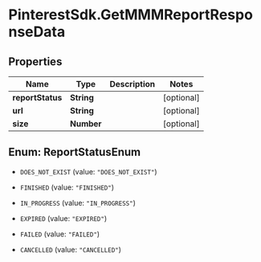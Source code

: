 # PinterestSdk.GetMMMReportResponseData

## Properties

Name | Type | Description | Notes
------------ | ------------- | ------------- | -------------
**reportStatus** | **String** |  | [optional] 
**url** | **String** |  | [optional] 
**size** | **Number** |  | [optional] 



## Enum: ReportStatusEnum


* `DOES_NOT_EXIST` (value: `"DOES_NOT_EXIST"`)

* `FINISHED` (value: `"FINISHED"`)

* `IN_PROGRESS` (value: `"IN_PROGRESS"`)

* `EXPIRED` (value: `"EXPIRED"`)

* `FAILED` (value: `"FAILED"`)

* `CANCELLED` (value: `"CANCELLED"`)





